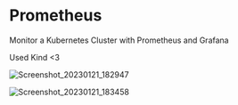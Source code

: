 # Prometheus
Monitor a Kubernetes Cluster with Prometheus and Grafana

Used Kind <3

![Screenshot_20230121_182947](https://user-images.githubusercontent.com/8779526/213882008-432acd7b-4225-416e-bbb2-cc6291456638.png)


![Screenshot_20230121_183458](https://user-images.githubusercontent.com/8779526/213882010-cab44b57-d1e1-438e-ba10-fd848ed77863.png)


